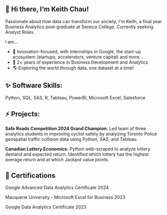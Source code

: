 ## 👋 Hi there, I’m Keith Chau!

Passionate about how data can transform our society, I'm Keith, a final year Business Analytics post-graduate at Seneca College. Currently seeking Analyst Roles.

I am...
- 🚀 Innovation-focused, with internships in Google, the start-up ecosystem (startups, accelerators, venture capital) and more...
- 💼 2+ years of experience in Business Development and Analytics 
- 🌎 Exploring the world through data, one dataset at a time!

## ✨ Software Skills:
Python, SQL, SAS, R, Tableau, PowerBI, Microsoft Excel, Salesforce

## ⚡ Projects:
**Safe Roads Competition 2024 Grand Champion:** Led team of three analytics students in improving cyclist safety by analyzing Toronto Police geospatial traffic collision data using Python, SAS, and Tableau.

**Canadian Lottery Economics:** Python web-scraped to analyze lottery demand and expected return. Identified which lottery has the highest average return and at which Jackpot value points.

## 🌱 Certifications
Google Advanced Data Analytics Certificate 2024

Macquerie University - Microsoft Excel for Business 2023

Google Data Analytics Certificate 2023



<!---
keithchhh/keithchhh is a ✨ special ✨ repository because its `README.md` (this file) appears on your GitHub profile.
You can click the Preview link to take a look at your changes.
--->
